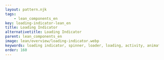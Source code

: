 ```yaml
---
layout: pattern.njk
tags: 
    - lean_components_en
key: loading-indicator-lean_en
title: Loading Indicator
alternativetitle: Loading Indicator
parent: lean_components_en
image: lean/overview/loading-indicator.webp
keywords: loading indicator, spinner, loader, loading, activity, animation
order: 160
---
```

